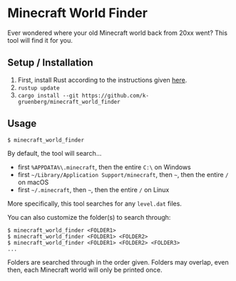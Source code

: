 # Minecraft World Finder

Ever wondered where your old Minecraft world back from 20xx went?
This tool will find it for you.

## Setup / Installation

1. First, install Rust according to the instructions given [here](https://www.rust-lang.org/tools/install).
2. `rustup update`
3. `cargo install --git https://github.com/k-gruenberg/minecraft_world_finder`


## Usage

```
$ minecraft_world_finder
```

By default, the tool will search...
* first `%APPDATA%\.minecraft`, then the entire `C:\` on Windows
* first `~/Library/Application Support/minecraft`, then `~`, then the entire `/` on macOS
* first `~/.minecraft`, then `~`, then the entire `/` on Linux

More specifically, this tool searches for any `level.dat` files.

You can also customize the folder(s) to search through:

```
$ minecraft_world_finder <FOLDER1>
$ minecraft_world_finder <FOLDER1> <FOLDER2>
$ minecraft_world_finder <FOLDER1> <FOLDER2> <FOLDER3>
...
```

Folders are searched through in the order given.
Folders may overlap, even then, each Minecraft world will only be printed once.
